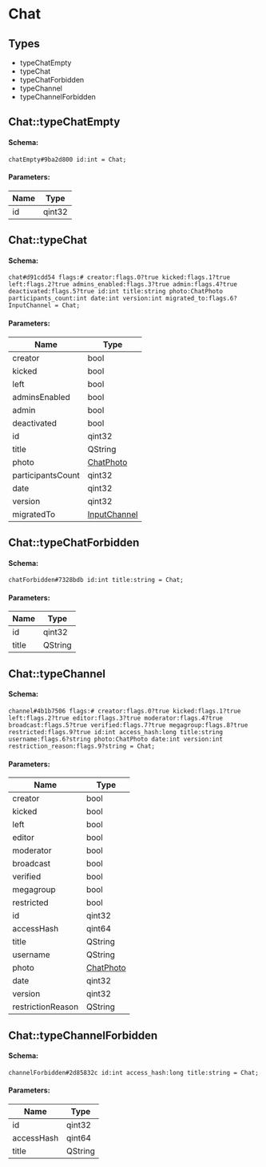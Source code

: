 # Chat

## Types

* typeChatEmpty
* typeChat
* typeChatForbidden
* typeChannel
* typeChannelForbidden

## Chat::typeChatEmpty

#### Schema:

`chatEmpty#9ba2d800 id:int = Chat;`

#### Parameters:

|Name|Type|
|----|----|
|id|qint32|

## Chat::typeChat

#### Schema:

`chat#d91cdd54 flags:# creator:flags.0?true kicked:flags.1?true left:flags.2?true admins_enabled:flags.3?true admin:flags.4?true deactivated:flags.5?true id:int title:string photo:ChatPhoto participants_count:int date:int version:int migrated_to:flags.6?InputChannel = Chat;`

#### Parameters:

|Name|Type|
|----|----|
|creator|bool|
|kicked|bool|
|left|bool|
|adminsEnabled|bool|
|admin|bool|
|deactivated|bool|
|id|qint32|
|title|QString|
|photo|[ChatPhoto](chatphoto.md)|
|participantsCount|qint32|
|date|qint32|
|version|qint32|
|migratedTo|[InputChannel](inputchannel.md)|

## Chat::typeChatForbidden

#### Schema:

`chatForbidden#7328bdb id:int title:string = Chat;`

#### Parameters:

|Name|Type|
|----|----|
|id|qint32|
|title|QString|

## Chat::typeChannel

#### Schema:

`channel#4b1b7506 flags:# creator:flags.0?true kicked:flags.1?true left:flags.2?true editor:flags.3?true moderator:flags.4?true broadcast:flags.5?true verified:flags.7?true megagroup:flags.8?true restricted:flags.9?true id:int access_hash:long title:string username:flags.6?string photo:ChatPhoto date:int version:int restriction_reason:flags.9?string = Chat;`

#### Parameters:

|Name|Type|
|----|----|
|creator|bool|
|kicked|bool|
|left|bool|
|editor|bool|
|moderator|bool|
|broadcast|bool|
|verified|bool|
|megagroup|bool|
|restricted|bool|
|id|qint32|
|accessHash|qint64|
|title|QString|
|username|QString|
|photo|[ChatPhoto](chatphoto.md)|
|date|qint32|
|version|qint32|
|restrictionReason|QString|

## Chat::typeChannelForbidden

#### Schema:

`channelForbidden#2d85832c id:int access_hash:long title:string = Chat;`

#### Parameters:

|Name|Type|
|----|----|
|id|qint32|
|accessHash|qint64|
|title|QString|

